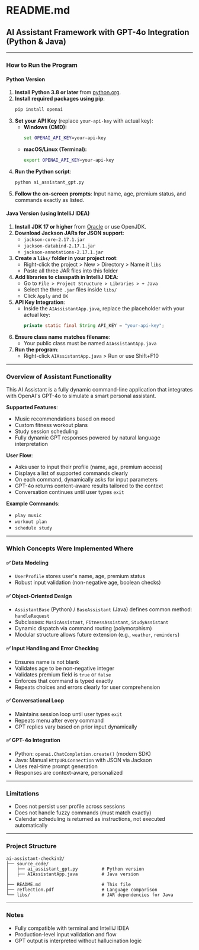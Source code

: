 # README.md

## AI Assistant Framework with GPT-4o Integration (Python & Java)

---

### How to Run the Program

#### Python Version
1. **Install Python 3.8 or later** from [python.org](https://www.python.org/).
2. **Install required packages using pip**:
   ```bash
   pip install openai
   ```
3. **Set your API Key** (replace `your-api-key` with actual key):
   - **Windows (CMD):**
     ```cmd
     set OPENAI_API_KEY=your-api-key
     ```
   - **macOS/Linux (Terminal):**
     ```bash
     export OPENAI_API_KEY=your-api-key
     ```
4. **Run the Python script**:
   ```bash
   python ai_assistant_gpt.py
   ```
5. **Follow the on-screen prompts**: Input name, age, premium status, and commands exactly as listed.

#### Java Version (using IntelliJ IDEA)
1. **Install JDK 17 or higher** from [Oracle](https://www.oracle.com/java/technologies/javase/jdk17-archive-downloads.html) or use OpenJDK.
2. **Download Jackson JARs for JSON support**:
   - `jackson-core-2.17.1.jar`
   - `jackson-databind-2.17.1.jar`
   - `jackson-annotations-2.17.1.jar`
3. **Create a `libs/` folder in your project root**:
   - Right-click the project > New > Directory > Name it `libs`
   - Paste all three JAR files into this folder
4. **Add libraries to classpath in IntelliJ IDEA**:
   - Go to `File > Project Structure > Libraries > + Java`
   - Select the three `.jar` files inside `libs/`
   - Click `Apply` and `OK`
5. **API Key Integration**:
   - Inside the `AIAssistantApp.java`, replace the placeholder with your actual key:
     ```java
     private static final String API_KEY = "your-api-key";
     ```
6. **Ensure class name matches filename**:
   - Your public class must be named `AIAssistantApp.java`
7. **Run the program**:
   - Right-click `AIAssistantApp.java` > Run or use Shift+F10

---

### Overview of Assistant Functionality

This AI Assistant is a fully dynamic command-line application that integrates with OpenAI's GPT-4o to simulate a smart personal assistant.

**Supported Features**:
- Music recommendations based on mood
- Custom fitness workout plans
- Study session scheduling
- Fully dynamic GPT responses powered by natural language interpretation

**User Flow**:
- Asks user to input their profile (name, age, premium access)
- Displays a list of supported commands clearly
- On each command, dynamically asks for input parameters
- GPT-4o returns content-aware results tailored to the context
- Conversation continues until user types `exit`

**Example Commands**:
- `play music`
- `workout plan`
- `schedule study`

---

### Which Concepts Were Implemented Where

#### ✅ Data Modeling
- `UserProfile` stores user's name, age, premium status
- Robust input validation (non-negative age, boolean checks)

#### ✅ Object-Oriented Design
- `AssistantBase` (Python) / `BaseAssistant` (Java) defines common method: `handleRequest`
- Subclasses: `MusicAssistant`, `FitnessAssistant`, `StudyAssistant`
- Dynamic dispatch via command routing (polymorphism)
- Modular structure allows future extension (e.g., `weather`, `reminders`)

#### ✅ Input Handling and Error Checking
- Ensures name is not blank
- Validates age to be non-negative integer
- Validates premium field is `true` or `false`
- Enforces that command is typed exactly
- Repeats choices and errors clearly for user comprehension

#### ✅ Conversational Loop
- Maintains session loop until user types `exit`
- Repeats menu after every command
- GPT replies vary based on prior input dynamically

#### ✅ GPT-4o Integration
- Python: `openai.ChatCompletion.create()` (modern SDK)
- Java: Manual `HttpURLConnection` with JSON via Jackson
- Uses real-time prompt generation
- Responses are context-aware, personalized

---

### Limitations
- Does not persist user profile across sessions
- Does not handle fuzzy commands (must match exactly)
- Calendar scheduling is returned as instructions, not executed automatically

---

### Project Structure
```
ai-assistant-checkin2/
├── source_code/
│   ├── ai_assistant_gpt.py         # Python version
│   ├── AIAssistantApp.java         # Java version
│   
├── README.md                       # This file
├── reflection.pdf                  # Language comparison
└── libs/                           # JAR dependencies for Java
```

---

### Notes
- Fully compatible with terminal and IntelliJ IDEA
- Production-level input validation and flow
- GPT output is interpreted without hallucination logic


